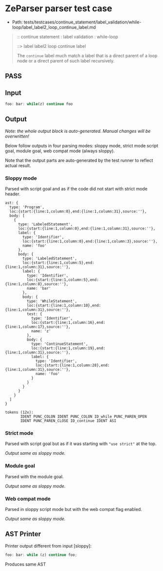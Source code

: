 # ZeParser parser test case

- Path: tests/testcases/continue_statement/label_validation/while-loop/label_label2_loop_continue_label.md

> :: continue statement : label validation : while-loop
>
> ::> label label2 loop continue label
>
> The `continue` label much match a label that is a direct parent of a loop node or a direct parent of such label recursively.

## PASS

## Input

`````js
foo: bar: while(z) continue foo
`````

## Output

_Note: the whole output block is auto-generated. Manual changes will be overwritten!_

Below follow outputs in four parsing modes: sloppy mode, strict mode script goal, module goal, web compat mode (always sloppy).

Note that the output parts are auto-generated by the test runner to reflect actual result.

### Sloppy mode

Parsed with script goal and as if the code did not start with strict mode header.

`````
ast: {
  type: 'Program',
  loc:{start:{line:1,column:0},end:{line:1,column:31},source:''},
  body: [
    {
      type: 'LabeledStatement',
      loc:{start:{line:1,column:0},end:{line:1,column:31},source:''},
      label: {
        type: 'Identifier',
        loc:{start:{line:1,column:0},end:{line:1,column:3},source:''},
        name: 'foo'
      },
      body: {
        type: 'LabeledStatement',
        loc:{start:{line:1,column:5},end:{line:1,column:31},source:''},
        label: {
          type: 'Identifier',
          loc:{start:{line:1,column:5},end:{line:1,column:8},source:''},
          name: 'bar'
        },
        body: {
          type: 'WhileStatement',
          loc:{start:{line:1,column:10},end:{line:1,column:31},source:''},
          test: {
            type: 'Identifier',
            loc:{start:{line:1,column:16},end:{line:1,column:17},source:''},
            name: 'z'
          },
          body: {
            type: 'ContinueStatement',
            loc:{start:{line:1,column:19},end:{line:1,column:31},source:''},
            label: {
              type: 'Identifier',
              loc:{start:{line:1,column:28},end:{line:1,column:31},source:''},
              name: 'foo'
            }
          }
        }
      }
    }
  ]
}

tokens (12x):
       IDENT PUNC_COLON IDENT PUNC_COLON ID_while PUNC_PAREN_OPEN
       IDENT PUNC_PAREN_CLOSE ID_continue IDENT ASI
`````

### Strict mode

Parsed with script goal but as if it was starting with `"use strict"` at the top.

_Output same as sloppy mode._

### Module goal

Parsed with the module goal.

_Output same as sloppy mode._

### Web compat mode

Parsed in sloppy script mode but with the web compat flag enabled.

_Output same as sloppy mode._

## AST Printer

Printer output different from input [sloppy]:

````js
foo: bar: while (z) continue foo;
````

Produces same AST
